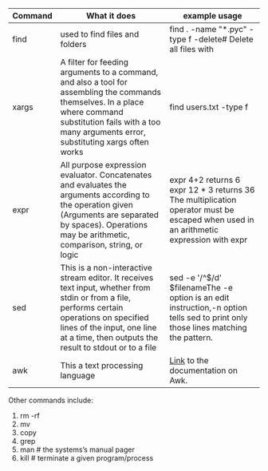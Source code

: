 | Command | What it does                                                                                                                                                                                                                           | example usage                                                                                                                                                                                                                              |
|---------|----------------------------------------------------------------------------------------------------------------------------------------------------------------------------------------------------------------------------------------|--------------------------------------------------------------------------------------------------------------------------------------------------------------------------------------------------------------------------------------------|
| find    | used to find files and folders                                                                                                                                                                                     | find . -name "*.pyc" -type f -delete# Delete all files with                                                                                                                                                                                |
| xargs   | A filter for feeding arguments to a command,  and also a tool for assembling the commands themselves.  In a place where command substitution fails with a too many  arguments error, substituting xargs often works                    | find users.txt -type f | xargs grep "patrick" # search the file users.txt if found ls | xargs -n 8 echo lists the files in  the current directory in 8 columns. grep -rliwZ GUI / | xargs -0 rm -f  Will remove any files containing “GUI” |
| expr    | All purpose expression evaluator.  Concatenates and evaluates the arguments according to the operation given (Arguments are separated by spaces).  Operations may be arithmetic, comparison, string, or logic                          | expr 4+2 returns 6 expr 12 \* 3 returns 36  The multiplication operator must be  escaped when used in an arithmetic  expression with expr                                                                                                  |
| sed     | This is a non-interactive stream editor.  It receives text input, whether from stdin or from a file,  performs certain operations on specified lines of the input,  one line at a time, then outputs the result to stdout or to a file | sed -e '/^$/d' $filenameThe -e option is an edit instruction,-n option tells sed to print only those lines matching the pattern.                                                                                                           |
| awk     | This a text processing language                                                                                                                                                                                                        | [Link](https://www.tldp.org/LDP/abs/html/awk.html) to the documentation on Awk.                                                                                                                                                            |


Other commands include:

1. rm -rf
2. mv
3. copy
4. grep
5. man # the systems’s manual pager
6. kill # terminate a given program/process
